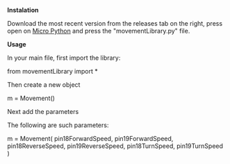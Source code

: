 **Instalation**

Download the most recent version from the releases tab on the right, press open on [Micro Python](https://python.microbit.org/v/3/) and press the "movementLibrary.py" file.

**Usage**

In your main file, first import the library:

from movementLibrary import *

Then create a new object

m = Movement()

Next add the parameters

The following are such parameters:

m = Movement(
  pin18ForwardSpeed,
  pin19ForwardSpeed,
  pin18ReverseSpeed,
  pin19ReverseSpeed,
  pin18TurnSpeed,
  pin19TurnSpeed
)
